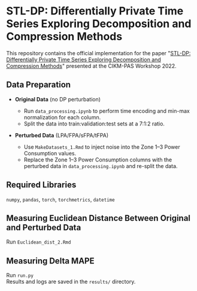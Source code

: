 # STL-DP: Differentially Private Time Series Exploring Decomposition and Compression Methods

This repository contains the official implementation for the paper "[STL-DP: Differentially Private Time Series Exploring Decomposition and Compression Methods](https://ceur-ws.org/Vol-3318/short5.pdf)" presented at the CIKM-PAS Workshop 2022.

## Data Preparation

- **Original Data** (no DP perturbation)
  - Run `data_processing.ipynb` to perform time encoding and min-max normalization for each column.
  - Split the data into train:validation:test sets at a 7:1:2 ratio.

- **Perturbed Data** (LPA/FPA/sFPA/tFPA)
  - Use `MakeDatasets_1.Rmd` to inject noise into the Zone 1–3 Power Consumption values.
  - Replace the Zone 1–3 Power Consumption columns with the perturbed data in `data_processing.ipynb` and re-split the data.

## Required Libraries
`numpy`, `pandas`, `torch`, `torchmetrics`, `datetime`

## Measuring Euclidean Distance Between Original and Perturbed Data
Run `Euclidean_dist_2.Rmd`

## Measuring Delta MAPE
Run `run.py`  
Results and logs are saved in the `results/` directory.
